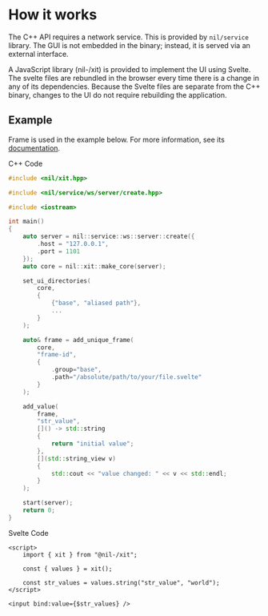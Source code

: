 # How it works

The C++ API requires a network service. This is provided by `nil/service` library. The GUI is not embedded in the binary; instead, it is served via an external interface.

A JavaScript library (nil-/xit) is provided to implement the UI using Svelte.
The svelte files are rebundled in the browser every time there is a change in any of its dependencies.
Because the Svelte files are separate from the C++ binary, changes to the UI do not require rebuilding the application.

## Example

Frame is used in the example below. For more information, see its [documentation](./02-Frames.md).

C++ Code

```cpp
#include <nil/xit.hpp>

#include <nil/service/ws/server/create.hpp>

#include <iostream>

int main()
{
    auto server = nil::service::ws::server::create({
        .host = "127.0.0.1",
        .port = 1101
    });
    auto core = nil::xit::make_core(server);

    set_ui_directories(
        core,
        {
            {"base", "aliased path"},
            ...
        }
    );

    auto& frame = add_unique_frame(
        core,
        "frame-id",
        {
            .group="base",
            .path="/absolute/path/to/your/file.svelte"
        }
    );

    add_value(
        frame,
        "str_value",
        []() -> std::string
        {
            return "initial value";
        },
        [](std::string_view v)
        {
            std::cout << "value changed: " << v << std::endl;
        }
    );

    start(server);
    return 0;
}
```

Svelte Code

```svelte
<script>
    import { xit } from "@nil-/xit";

    const { values } = xit();

    const str_values = values.string("str_value", "world");
</script>

<input bind:value={$str_values} />
```

